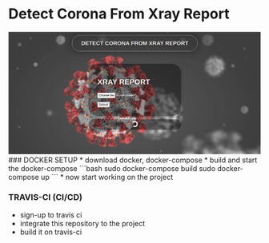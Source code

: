 # Detect Corona From Xray Report

<img src='staticfiles/corona.png' />
### DOCKER SETUP
* download docker, docker-compose
* build and start the docker-compose
```bash
sudo docker-compose build
sudo docker-compose up
```
* now start working on the project

### TRAVIS-CI (CI/CD)
* sign-up to travis ci
* integrate this repository to the project
*  build it on travis-ci

